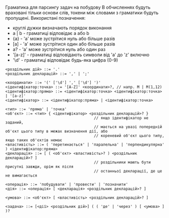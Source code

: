 Граматика для парсингу задач на побудову
В обчисленнях будуть враховані тільки основи слів, токени між словами з граматики будуть пропущені.
Використані позначення:

- круглі дужки визначають порядок виконання
- a | b - граматиці відповідає a або b
- {a} - 'a' може зустрітися нуль або більше разів
- [a] - 'a' може зустрітися один або більше разів
- a? - 'a' може зустрітися нуль або один раз
- '[a-z]' - граматиці відповідають символи від 'a' до 'z' включно
- '\d' - граматиці відповідає будь-яка цифра (0-9)

```text
<роздільник дій> ::= '.'
<роздільник декларацій> ::= ',' | ';'

<координати> ::= '(' ['\d'] ',' ['\d'] ')'
<ідентифікатор:точка> ::= '[A-Z]' <координати>?, // напр. M | M(1,12)
<ідентифікатор:пряма> ::= <ідентифікатор:точка> <ідентифікатор:точка> | '[a-z]'
<ідентифікатор> ::= <ідентифікатор:пряма> | <ідентифікатор:точка>

<тип> ::= 'пряма' | 'точка'
<об'єкт> ::= <тип> { <ідентифікатор> <роздільник декларацій>? } 
                                       // якщо ідентифікатор не заданий, 
                                       // мається на увазі попередній об'єкт цього типу в межах визначення дії, або
                                       // кореневий об'єкт цього типу, якщо таких об'єктів немає
<властивість> ::= ( 'перетинається' | 'паралельна' | 'перпендикулярна' ) <ідентифікатор:пряма>
<декларація> ::= [ ( <об'єкт> <властивість>? ) <роздільник декларацій>? ]
                                       // роздільники мають бути присутні завжди, орім як після 
                                       // останньої декларації, де це не вимагається

<операція> ::= 'побудувати' | 'провести' | 'позначити'
<дія> ::= <операція> [ <декларація> <роздільник декларацій>? ]

<умова> ::= <об'єкт> [ <властивість> <роздільник декларацій>? ]

<задача> ::= [<дії> <роздільник дій>] ( ( 'де' | 'через' ) [ <умова> ] )?
```
